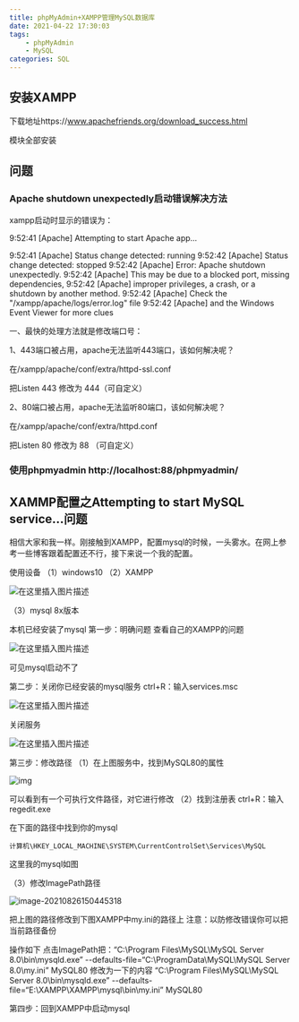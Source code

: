```yaml
---
title: phpMyAdmin+XAMPP管理MySQL数据库
date: 2021-04-22 17:30:03
tags:
	- phpMyAdmin
	- MySQL
categories: SQL
---
```




## 安装XAMPP

下载地址https://www.apachefriends.org/download_success.html

模块全部安装

## 问题
### Apache shutdown unexpectedly启动错误解决方法

xampp启动时显示的错误为：

9:52:41  [Apache]  Attempting to start Apache app...

9:52:41  [Apache]  Status change detected: running
9:52:42  [Apache] Status change detected: stopped
9:52:42  [Apache] Error: Apache shutdown unexpectedly.
9:52:42  [Apache] This may be due to a blocked port, missing dependencies, 
9:52:42  [Apache] improper privileges, a crash, or a shutdown by another method.
9:52:42  [Apache] Check the "/xampp/apache/logs/error.log" file
9:52:42  [Apache]  and the Windows Event Viewer for more clues

一、最快的处理方法就是修改端口号：

1、443端口被占用，apache无法监听443端口，该如何解决呢？ 

在/xampp/apache/conf/extra/httpd-ssl.conf 

把Listen 443 修改为 444（可自定义）

2、80端口被占用，apache无法监听80端口，该如何解决呢？ 

在/xampp/apache/conf/extra/httpd.conf 

把Listen 80 修改为 88 （可自定义）

### 使用phpmyadmin http://localhost:88/phpmyadmin/

## XAMMP配置之Attempting to start MySQL service...问题

相信大家和我一样。刚接触到XAMPP，配置mysql的时候，一头雾水。在网上参考一些博客跟着配置还不行，接下来说一个我的配置。

使用设备
（1）windows10
（2）XAMPP

![在这里插入图片描述](https://gitee.com/bitbw/my-gallery/raw/master/img/20210826150603.png)

（3）mysql 8x版本

本机已经安装了mysql
第一步：明确问题
查看自己的XAMPP的问题

![在这里插入图片描述](https://gitee.com/bitbw/my-gallery/raw/master/img/20190727093444445.png)

可见mysql启动不了

第二步：关闭你已经安装的mysql服务
ctrl+R：输入services.msc

![在这里插入图片描述](https://gitee.com/bitbw/my-gallery/raw/master/img/20190727180514111.png)

关闭服务

![在这里插入图片描述](https://gitee.com/bitbw/my-gallery/raw/master/img/20190727180457156.png)

第三步：修改路径
（1）在上图服务中，找到MySQL80的属性

![img](https://gitee.com/bitbw/my-gallery/raw/master/img/20210826150253.png)

可以看到有一个可执行文件路径，对它进行修改
（2）找到注册表
ctrl+R：输入regedit.exe

在下面的路径中找到你的mysql

`计算机\HKEY_LOCAL_MACHINE\SYSTEM\CurrentControlSet\Services\MySQL`

这里我的mysql如图

（3）修改ImagePath路径

![image-20210826150445318](https://gitee.com/bitbw/my-gallery/raw/master/img/20210826150445.png)

把上图的路径修改到下图XAMPP中my.ini的路径上
注意：以防修改错误你可以把当前路径备份

操作如下
点击ImagePath把：“C:\Program Files\MySQL\MySQL Server 8.0\bin\mysqld.exe” --defaults-file=“C:\ProgramData\MySQL\MySQL Server 8.0\my.ini” MySQL80
修改为一下的内容
“C:\Program Files\MySQL\MySQL Server 8.0\bin\mysqld.exe” --defaults-file=“E:\XAMPP\XAMPP\mysql\bin\my.ini” MySQL80

第四步：回到XAMPP中启动mysql

